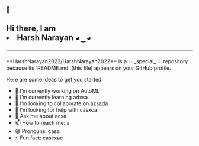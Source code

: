 ###  👋

<div class="heading">
                <h2>Hi there, I am <li>Harsh Narayan ◕‿◕</li><hr></h2>
</div>
**HarshNarayan2022/HarshNarayan2022** is a ✨ _special_ ✨ repository because its `README.md` (this file) appears on your GitHub profile.

Here are some ideas to get you started:

- 🔭 I’m currently working on  AutoML
- 🌱 I’m currently learning  adxsa
- 👯 I’m looking to collaborate on azsada
- 🤔 I’m looking for help with casxca
- 💬 Ask me about acsa
- 📫 How to reach me: a
- 😄 Pronouns: casa
- ⚡ Fun fact: cascxac
>

